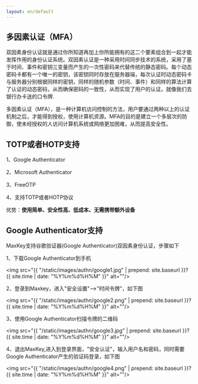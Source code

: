 ```yaml
---
layout: en/default
---
```

<h2>多因素认证（MFA）</h2>

双因素身份认证就是通过你所知道再加上你所能拥有的这二个要素组合到一起才能发挥作用的身份认证系统。双因素认证是一种采用时间同步技术的系统，采用了基于时间、事件和密钥三变量而产生的一次性密码来代替传统的静态密码。每个动态密码卡都有一个唯一的密钥，该密钥同时存放在服务器端，每次认证时动态密码卡与服务器分别根据同样的密钥，同样的随机参数（时间、事件）和同样的算法计算了认证的动态密码，从而确保密码的一致性，从而实现了用户的认证。就像我们去银行办卡送的口令牌.

多因素认证（MFA），是一种计算机访问控制的方法，用户要通过两种以上的认证机制之后，才能得到授权，使用计算机资源。MFA的目的是建立一个多层次的防御，使未经授权的人访问计算机系统或网络更加困难，从而提高安全性。


<h2>TOTP或者HOTP支持</h2>

1、Google Authenticator

2、Microsoft Authenticator

3、FreeOTP

4、支持TOTP或者HOTP协议


优势：**使用简单、安全性高、低成本、无需携带额外设备**


<h2>Google Authenticator支持</h2>

MaxKey支持谷歌验证器(Google Authenticator)双因素身份认证，步骤如下

1、下载Google Authenticator到手机

<img src="{{ "/static/images/authn/google1.jpg" | prepend: site.baseurl }}?{{ site.time | date: "%Y%m%d%H%M" }}"  alt=""/>

2、登录到Maxkey，进入"安全设置"-->"时间令牌"，如下图

<img src="{{ "/static/images/authn/google2.png" | prepend: site.baseurl }}?{{ site.time | date: "%Y%m%d%H%M" }}"  alt=""/>

3、使用Google Authenticator扫描令牌的二维码

<img src="{{ "/static/images/authn/google3.jpg" | prepend: site.baseurl }}?{{ site.time | date: "%Y%m%d%H%M" }}"  alt=""/>

4、退出MaxKey,进入到登录界面，"安全认证"，输入用户名和密码，同时需要Google Authenticator产生的验证码登录，如下图

<img src="{{ "/static/images/authn/google4.png" | prepend: site.baseurl }}?{{ site.time | date: "%Y%m%d%H%M" }}"  alt=""/>

